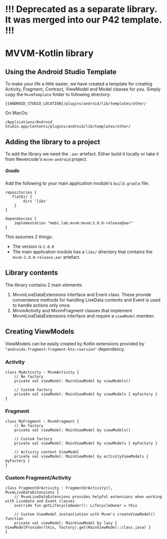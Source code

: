 # !!! Deprecated as a separate library. It was merged into our P42 template. !!!




# MVVM-Kotlin library

## Using the Android Studio Template

To make your life a little easier, we have created a template for creating Activity, Fragment, Contract, ViewModel and Model classes for you.
Simply copy the ``MvvmTemplate`` folder to following directory:

```
{{ANDROID_STUDIO_LOCATION}/plugins/android/lib/templates/other/
```

On MacOs:

```
/Applications/Android Studio.app/Contents/plugins/android/lib/templates/other/
```

## Adding the library to a project

To add the library we need the `.aar` artefact. Either build it locally or take it from Nevercode's `mvvm-android` project.

##### Gradle

Add the following to your main application module's `build.gradle` file:

```
repositories {
   flatDir {
        dirs 'libs'
    }
}

dependencies {
    implementation "mobi.lab.mvvm:mvvm:2.0.0-release@aar"
}
```

This assumes 2 things:
* The version is `2.0.0`
* The main application module has a `libs/` directory that contains the `mvvm-2.0.0-release.aar` artefact.

## Library contents
The library contains 2 main elements:

1. MvvmLiveDataExtensions interface and Event class. These provide convenience methods for handling LiveData contents and
Event is used to handle actions only once.
2. MvvmActivity and MvvmFragment classes that implement MvvmLiveDataExtensions interface and require a `viewModel` member.


## Creating ViewModels

ViewModels can be easily created by Kotlin extensions provided by `"androidx.fragment:fragment-ktx:<version"` dependency.


### Activity
```
class MyActivity : MvvmActivity {
    // No factory
    private val viewModel: MainViewModel by viewModels()

    // Custom factory
    private val viewModel: MainViewModel by viewModels { myFactory }
}
```

### Fragment
```
class MyFragment : MvvmFragment {
    // No factory
    private val viewModel: MainViewModel by viewModels()

    // Custom factory
    private val viewModel: MainViewModel by viewModels { myFactory }

    // Activity context ViewModel
    private val viewModel: MainViewModel by activityViewModels { myFactory }
}
```

### Custom Fragment/Activity
```
class FragmentOrActivity : FragmentOrActivity(), MvvmLiveDataExtensions {
    // MvvmLiveDataExtensions provides helpful extensions when working with LiveData and Event classes
    override fun getLifecycleOwner(): LifecycleOwner = this

    // Custom ViewModel instantiation with Mvvm's createViewModel() function
    private val viewModel: MainViewModel by lazy { ViewModelProvider(this, factory).get(MainViewModel::class.java) }
}
```
